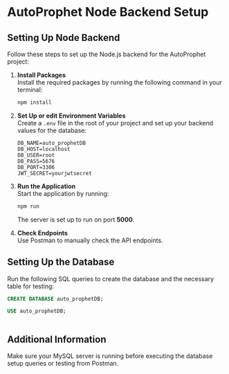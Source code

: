 # AutoProphet Node Backend Setup

## Setting Up Node Backend

Follow these steps to set up the Node.js backend for the AutoProphet project:

1. **Install Packages**  
   Install the required packages by running the following command in your terminal:
   ```bash
   npm install
   ```

2. **Set Up or edit Environment Variables**  
   Create a `.env` file in the root of your project and set up your backend values for the database:
   ```plaintext
   DB_NAME=auto_prophetDB
   DB_HOST=localhost
   DB_USER=root
   DB_PASS=5676
   DB_PORT=3306
   JWT_SECRET=yourjwtsecret

3. **Run the Application**  
   Start the application by running:
   ```bash
   npm run
   ```
   The server is set up to run on port **5000**.

4. **Check Endpoints**  
   Use Postman to manually check the API endpoints.

## Setting Up the Database

Run the following SQL queries to create the database and the necessary table for testing:

```sql
CREATE DATABASE auto_prophetDB;

USE auto_prophetDB;
  
```
## Additional Information
Make sure your MySQL server is running before executing the database setup queries or testing from Postman.